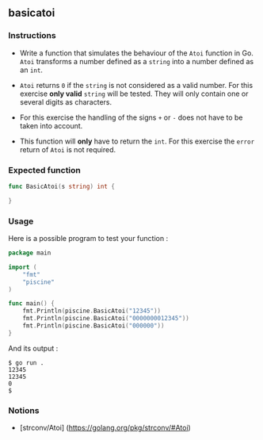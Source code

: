 ## basicatoi

### Instructions

- Write a function that simulates the behaviour of the `Atoi` function in Go. `Atoi` transforms a number defined as a `string` into a number defined as an `int`.

- `Atoi` returns `0` if the `string` is not considered as a valid number. For this exercise **only valid** `string` will be tested. They will only contain one or several digits as characters.

- For this exercise the handling of the signs `+` or `-` does not have to be taken into account.

- This function will **only** have to return the `int`. For this exercise the `error` return of `Atoi` is not required.

### Expected function

```go
func BasicAtoi(s string) int {

}
```

### Usage

Here is a possible program to test your function :

```go
package main

import (
	"fmt"
	"piscine"
)

func main() {
	fmt.Println(piscine.BasicAtoi("12345"))
	fmt.Println(piscine.BasicAtoi("0000000012345"))
	fmt.Println(piscine.BasicAtoi("000000"))
}
```

And its output :

```console
$ go run .
12345
12345
0
$
```

### Notions

- [strconv/Atoi]  (https://golang.org/pkg/strconv/#Atoi)
